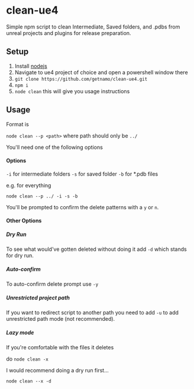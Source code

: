 # clean-ue4
Simple npm script to clean Intermediate, Saved folders, and .pdbs from unreal projects and plugins for release preparation.

## Setup
1. Install [nodejs](https://nodejs.org/en/download/)
2. Navigate to ue4 project of choice and open a powershell window there
3. ```git clone https://github.com/getnamo/clean-ue4.git```
4. ```npm i```
5. ```node clean``` this will give you usage instructions

## Usage

Format is

```node clean --p <path>``` where path should only be ```../```

You'll need one of the following options

#### Options
```-i``` for intermediate folders
```-s``` for saved folder
```-b``` for *.pdb files

e.g. for everything

```node clean --p ../ -i -s -b```

You'll be prompted to confirm the delete patterns with a ```y``` or ```n```.

#### Other Options
##### Dry Run
To see what would've gotten deleted without doing it add ```-d``` which stands for dry run.

##### Auto-confirm
To auto-confirm delete prompt use ```-y```

##### Unrestricted project path
If you want to redirect script to another path you need to add ```-u``` to add unrestricted path mode (not recommended).

##### Lazy mode
If you're comfortable with the files it deletes

do
```node clean -x```

I would recommend doing a dry run first...

```node clean --x -d```

